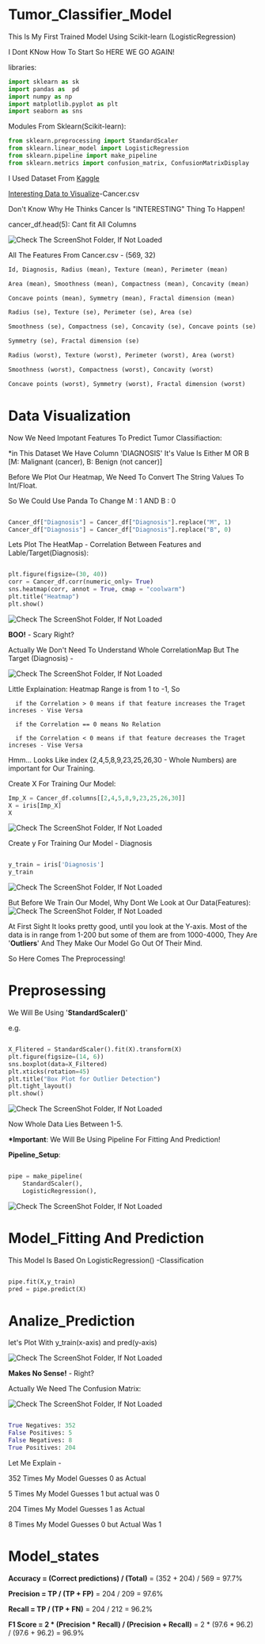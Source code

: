 # Tumor_Classifier_Model
This Is My First Trained Model Using Scikit-learn (LogisticRegression)


I Dont KNow How To Start So HERE WE GO AGAIN!

libraries:

```python
import sklearn as sk
import pandas as  pd
import numpy as np
import matplotlib.pyplot as plt
import seaborn as sns
```

Modules From Sklearn(Scikit-learn):

```python
from sklearn.preprocessing import StandardScaler
from sklearn.linear_model import LogisticRegression
from sklearn.pipeline import make_pipeline
from sklearn.metrics import confusion_matrix, ConfusionMatrixDisplay
```

I Used Dataset From [Kaggle](https://www.kaggle.com)

[Interesting Data to Visualize](https://www.kaggle.com/datasets/alexisbcook/data-for-datavis?select=cancer.csv)-Cancer.csv

Don't Know Why He Thinks Cancer Is "INTERESTING" Thing To Happen!

cancer_df.head(5): Cant fit All Columns

![Check The ScreenShot Folder, If Not Loaded](ScreenShot/Cancer.head().png)


All The Features From Cancer.csv - (569, 32)
```python
Id, Diagnosis, Radius (mean), Texture (mean), Perimeter (mean)

Area (mean), Smoothness (mean), Compactness (mean), Concavity (mean)

Concave points (mean), Symmetry (mean), Fractal dimension (mean)

Radius (se), Texture (se), Perimeter (se), Area (se)

Smoothness (se), Compactness (se), Concavity (se), Concave points (se)

Symmetry (se), Fractal dimension (se)

Radius (worst), Texture (worst), Perimeter (worst), Area (worst)

Smoothness (worst), Compactness (worst), Concavity (worst)

Concave points (worst), Symmetry (worst), Fractal dimension (worst)
```
# Data Visualization 
Now We Need Impotant Features To Predict Tumor Classifiaction:

  *in This Dataset We Have Column 'DIAGNOSIS' It's  Value Is Either M OR B [M: Malignant (cancer), B: Benign (not cancer)]


Before We Plot Our Heatmap, We Need To Convert The String Values To Int/Float. 

So We Could Use Panda To Change M : 1 AND B : 0

```python

Cancer_df["Diagnosis"] = Cancer_df["Diagnosis"].replace("M", 1)
Cancer_df["Diagnosis"] = Cancer_df["Diagnosis"].replace("B", 0)

```

Lets Plot The HeatMap - Correlation Between Features and Lable/Target(Diagnosis):

```python

plt.figure(figsize=(30, 40))  
corr = Cancer_df.corr(numeric_only= True)
sns.heatmap(corr, annot = True, cmap = "coolwarm")
plt.title("Heatmap")
plt.show()

```

![Check The ScreenShot Folder, If Not Loaded](ScreenShot/Correlation.png)

__BOO!__ - Scary Right?

Actually We Don't Need To Understand Whole CorrelationMap But The Target (Diagnosis) -

![Check The ScreenShot Folder, If Not Loaded](ScreenShot/IMP_Correlation.png)

Little Explaination: Heatmap Range is from 1 to -1, So 
      
      if the Correlation > 0 means if that feature increases the Traget increses - Vise Versa
      
      if the Correlation == 0 means No Relation 
      
      if the Correlation < 0 means if that feature decreases the Traget increses - Vise Versa


Hmm... Looks Like index (2,4,5,8,9,23,25,26,30 - Whole Numbers) are important for Our Training.

Create X For Training Our Model:

```python
Imp_X = Cancer_df.columns[[2,4,5,8,9,23,25,26,30]]
X = iris[Imp_X]
X
```

![Check The ScreenShot Folder, If Not Loaded](ScreenShot/IMP_x.png)

Create y For Training Our Model - Diagnosis

```python

y_train = iris['Diagnosis']
y_train

```
![Check The ScreenShot Folder, If Not Loaded](ScreenShot/y_train.png)

But Before We Train Our Model, Why Dont We Look at Our Data(Features):
![Check The ScreenShot Folder, If Not Loaded](ScreenShot/df_inspect.png)

At First Sight It looks pretty good, until you look at the Y-axis.
Most of the data is in range from 1-200 but some of them are from 1000-4000,
They Are '__Outliers__' And They Make Our Model Go Out Of Their Mind.

So Here Comes The Preprocessing!

# Preprosessing

We Will Be Using '__StandardScaler()__'

e.g. 

```python

X_Flitered = StandardScaler().fit(X).transform(X)
plt.figure(figsize=(14, 6))
sns.boxplot(data=X_Filtered)
plt.xticks(rotation=45)
plt.title("Box Plot for Outlier Detection")
plt.tight_layout()
plt.show()

```

![Check The ScreenShot Folder, If Not Loaded](ScreenShot/df.inspect_Filtered.png)

Now Whole Data Lies Between 1-5.

__*Important__: We Will Be Using Pipeline For Fitting And Prediction!

__Pipeline_Setup__: 

```python

pipe = make_pipeline(
    StandardScaler(),
    LogisticRegression(),

```

![Check The ScreenShot Folder, If Not Loaded](ScreenShot/Pipeline.png)



# Model_Fitting And Prediction

This Model Is Based On LogisticRegression() -Classification

```python

pipe.fit(X,y_train)
pred = pipe.predict(X)

```


# Analize_Prediction

let's Plot With y_train(x-axis) and pred(y-axis)

![Check The ScreenShot Folder, If Not Loaded](ScreenShot/Useless.png)

__Makes No Sense!__ - Right?

Actually We Need The Confusion Matrix:

![Check The ScreenShot Folder, If Not Loaded](ScreenShot/Confution_mat.png)

```python

True Negatives: 352  
False Positives: 5  
False Negatives: 8  
True Positives: 204

```

Let Me Explain -

352 Times My Model Guesses 0 as Actual

5 Times My Model Guesses 1 but actual was 0

204 Times My Model Guesses 1 as Actual

8 Times My Model Guesses 0 but Actual Was 1

# __Model_states__

 __Accuracy = (Correct predictions) / (Total)__
          = (352 + 204) / 569
          = 97.7%

__Precision = TP / (TP + FP)__
            = 204 / 209
            = 97.6%
           
__Recall = TP / (TP + FN)__
         = 204 / 212
         = 96.2%

__F1 Score = 2 * (Precision * Recall) / (Precision + Recall)__
           = 2 * (97.6 * 96.2) / (97.6 + 96.2)
           = 96.9%
      













      











